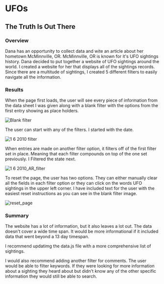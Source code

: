 # UFOs

## The Truth Is Out There

### Overview
Dana has an opportunity to collect data and wite an article about her hometown McMinnville, OR. McMinnville, OR is known for it's UFO sightings history. Dana decided to put together a website of UFO sightings around the world. I created a website for her that displays all of the sightings records. Since there are a multitude of sightings, I created 5 different filters to easily navigate all the information.

### Results
When the page first loads, the user will see every piece of information from the data sheet I was given along with a blank filter with the options from the first entry showing as place holders.

![Blank filter](https://user-images.githubusercontent.com/81715217/126907305-4fb0f08c-c447-4d1a-a5de-e16a665fa0ca.png)

The user can start with any of the filters. I started with the date.

![1 6 2010 filter](https://user-images.githubusercontent.com/81715217/126907209-a0b2099c-98e4-414f-8cb9-272ac646c3ee.png)

When entries are made on another filter option, it filters off of the first filter set in place. Meaning that each filter compounds on top of the one set previously. I Filtered the state next.

![1 6 2010_AR_filter](https://user-images.githubusercontent.com/81715217/126907237-650da702-8a73-4ee4-aa47-c5b604245185.png)

To reset the page, the user has two options. They can either manually clear all the fields in each filter option or they can click on the words UFO sightings in the upper left corner. I have included text for the user with the easiest reset instructions as you can see in the blank filter image. 

![reset_page](https://user-images.githubusercontent.com/81715217/126907264-fd7ee218-2501-457d-8eb1-141fd33b3bd5.png)

### Summary

The website has a lot of information, but it also leaves a lot out. The data doesn't cover a wide time span. It would be more informational if it included data that went beyond a 13 day timespan. 

I recommend updatimg the data.js file with a more comprehensive list of sightings. 

I would also recommend adding another filter for comments. The user would be able to filter keywords. If they were looking for more information about a sighting they heard about but didn't know any of the other specific information they would still be able to search.


